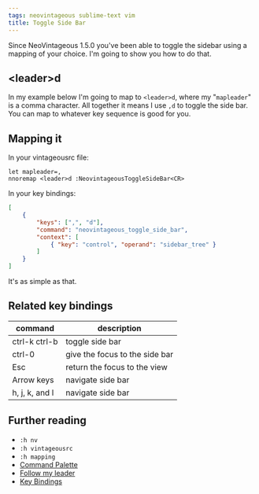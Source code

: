 ```yaml
---
tags: neovintageous sublime-text vim
title: Toggle Side Bar
---
```


Since NeoVintageous 1.5.0 you've been able to toggle the sidebar using a mapping of your choice. I'm going to show you how to do that.

## \<leader\>d

In my example below I'm going to map to `<leader>d`, where my "`mapleader`" is a comma character. All together it means I use `,d` to toggle the side bar. You can map to whatever key sequence is good for you.

## Mapping it

In your vintageousrc file:

```viml
let mapleader=,
nnoremap <leader>d :NeovintageousToggleSideBar<CR>
```

In your key bindings:

```json
[
    {
        "keys": [",", "d"],
        "command": "neovintageous_toggle_side_bar",
        "context": [
            { "key": "control", "operand": "sidebar_tree" }
        ]
    }
]
```

It's as simple as that.

## Related key bindings

command | description
---------- | -----------
ctrl-k ctrl-b | toggle side bar
ctrl-0 | give the focus to the side bar
Esc | return the focus to the view
Arrow keys | navigate side bar
h, j, k, and l | navigate side bar

## Further reading

* `:h nv`
* `:h vintageousrc`
* `:h mapping`
* [Command Palette](http://docs.sublimetext.info/en/latest/extensibility/command_palette.html#command-palette)
* [Follow my leader](http://vimcasts.org/blog/2014/02/follow-my-leader/)
* [Key Bindings](https://www.sublimetext.com/docs/3/key_bindings.html)
